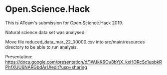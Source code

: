 # Open.Science.Hack
This is ATeam's submission for Open.Science.Hack 2019.

Natural science data set was analysed.

Move file reduced_data_mar_22_00000.csv into src/main/resources directory to be able to run analysis.

Presentation: https://docs.google.com/presentation/d/1WJkK6Ou8bYjX_kxHORcSc1upbkRPhfXUU6NARGbdArU/edit?usp=sharing
